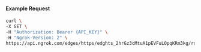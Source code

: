 <!-- Code generated for API Clients. DO NOT EDIT. -->

#### Example Request

```bash
curl \
-X GET \
-H "Authorization: Bearer {API_KEY}" \
-H "Ngrok-Version: 2" \
https://api.ngrok.com/edges/https/edghts_2hrGz3cMtuA1pEVFuLOpqKRm3kg/routes/edghtsrt_2hrGz166bkuHl4naQvH4fuN0vPV/oauth
```
